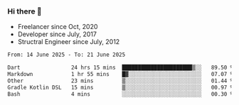 ### Hi there 👋

- Freelancer since Oct, 2020
- Developer since July, 2017
- Structral Engineer since July, 2012

<!--START_SECTION:waka-->

```txt
From: 14 June 2025 - To: 21 June 2025

Dart                24 hrs 15 mins  ██████████████████████▒░░   89.50 %
Markdown            1 hr 55 mins    █▓░░░░░░░░░░░░░░░░░░░░░░░   07.07 %
Other               23 mins         ▒░░░░░░░░░░░░░░░░░░░░░░░░   01.44 %
Gradle Kotlin DSL   15 mins         ▒░░░░░░░░░░░░░░░░░░░░░░░░   00.97 %
Bash                4 mins          ░░░░░░░░░░░░░░░░░░░░░░░░░   00.30 %
```

<!--END_SECTION:waka-->
